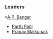 ### Leaders
*[A.P. Bangar](mailto:ap.bangar@owasp.org)
* [Parth Patil](mailto:parth.patil@owasp.org)
* [Pranav Malkunaik](mailto:pranav.malkunaik@owasp.org)

